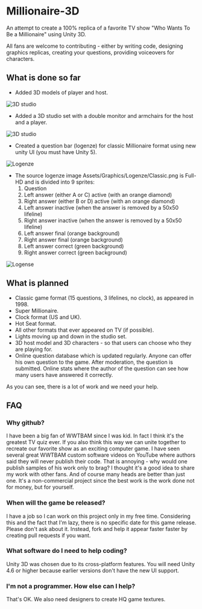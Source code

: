 Millionaire-3D
==============

An attempt to create a 100% replica of a favorite TV show "Who Wants To Be a Millionaire" using Unity 3D.

All fans are welcome to contributing - either by writing code, designing graphics replicas, creating your questions, providing voiceovers for characters. 


What is done so far
-------------------
* Added 3D models of player and host.

![3D studio](https://raw.githubusercontent.com/ua2004/Millionaire-3D/master/Extras/screen3.png)

* Added a 3D studio set with a double monitor and armchairs for the host and a player.

![3D studio](https://raw.githubusercontent.com/ua2004/Millionaire-3D/master/Extras/screen2.png)

* Created a question bar (logenze) for classic Millionaire format using new unity UI (you must have Unity 5).

![Logenze](https://raw.githubusercontent.com/ua2004/Millionaire-3D/master/Extras/screen1.png)

* The source logenze image Assets/Graphics/Logenze/Classic.png is Full-HD and is divided into 9 sprites:
  1. Question
  2. Left answer (either A or C) active (with an orange diamond)
  3. Right answer (either B or D) active (with an orange diamond)
  4. Left answer inactive (when the answer is removed by a 50x50 lifeline)
  5. Right answer inactive (when the answer is removed by a 50x50 lifeline)
  6. Left answer final (orange background)
  7. Right answer final (orange background)
  8. Left answer correct (green background)
  9. Right answer correct (green background)

![Logense](https://raw.githubusercontent.com/ua2004/Millionaire-3D/master/Assets/Resources/Graphics/Classic/Lozenge.png)


What is planned
---------------
* Classic game format (15 questions, 3 lifelines, no clock), as appeared in 1998.
* Super Millionaire.
* Clock format (US and UK).
* Hot Seat format.
* All other formats that ever appeared on TV (if possible).
* Lights moving up and down in the studio set.
* 3D host model and 3D characters - so that users can choose who they are playing for.
* Online question database which is updated regularly. Anyone can offer his own question to the game. After moderation, the question is submitted. Online stats where the author of the question can see how many users have answered it correctly.

As you can see, there is a lot of work and we need your help.


FAQ
-------------------
### Why github?
I have been a big fan of WWTBAM since I was kid. In fact I think it's the greatest TV quiz ever. If you also think this way we can unite together to recreate our favorite show as an exciting computer game. I have seen several great WWTBAM custom software videos on YouTube where authors said they will never publish their code. That is annoying - why would one publish samples of his work only to brag? I thought it's a good idea to share my work with other fans. And of course many heads are better than just one. It's a non-commercial project since the best work is the work done not for money, but for yourself.

### When will the game be released?
I have a job so I can work on this project only in my free time. Considering this and the fact that I'm lazy, there is no specific date for this game release. Please don't ask about it. Instead, fork and help it appear faster faster by creating pull requests if you want.

### What software do I need to help coding?
Unity 3D was chosen due to its cross-platform features. You will need Unity 4.6 or higher because earlier versions don't have the new UI support.

### I'm not a programmer. How else can I help?
That's OK. We also need designers to create HQ game textures.
